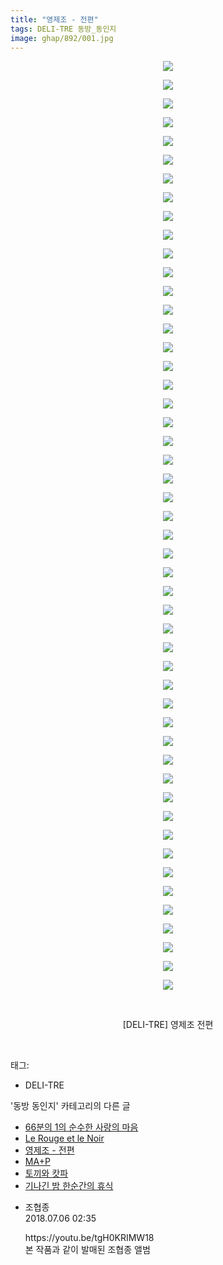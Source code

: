 ```yaml
---
title: "영제조 - 전편"
tags: DELI-TRE 동방_동인지
image: ghap/892/001.jpg
---
```

<div class="article">
<p style="text-align: center; clear: none; float: none;"><img src="{{ site.nasurl }}/ghap/892/001.jpg"/></p>
<p style="text-align: center; clear: none; float: none;"><img src="{{ site.nasurl }}/ghap/892/002.jpg"/></p>
<p style="text-align: center; clear: none; float: none;"><img src="{{ site.nasurl }}/ghap/892/003.jpg"/></p>
<p style="text-align: center; clear: none; float: none;"><img src="{{ site.nasurl }}/ghap/892/004.jpg"/></p>
<p style="text-align: center; clear: none; float: none;"><img src="{{ site.nasurl }}/ghap/892/005.jpg"/></p>
<p style="text-align: center; clear: none; float: none;"><img src="{{ site.nasurl }}/ghap/892/006.jpg"/></p>
<p style="text-align: center; clear: none; float: none;"><img src="{{ site.nasurl }}/ghap/892/007.jpg"/></p>
<p style="text-align: center; clear: none; float: none;"><img src="{{ site.nasurl }}/ghap/892/008.jpg"/></p>
<p style="text-align: center; clear: none; float: none;"><img src="{{ site.nasurl }}/ghap/892/009.jpg"/></p>
<p style="text-align: center; clear: none; float: none;"><img src="{{ site.nasurl }}/ghap/892/010.jpg"/></p>
<p style="text-align: center; clear: none; float: none;"><img src="{{ site.nasurl }}/ghap/892/011.jpg"/></p>
<p style="text-align: center; clear: none; float: none;"><img src="{{ site.nasurl }}/ghap/892/012.jpg"/></p>
<p style="text-align: center; clear: none; float: none;"><img src="{{ site.nasurl }}/ghap/892/013.jpg"/></p>
<p style="text-align: center; clear: none; float: none;"><img src="{{ site.nasurl }}/ghap/892/014.jpg"/></p>
<p style="text-align: center; clear: none; float: none;"><img src="{{ site.nasurl }}/ghap/892/015.jpg"/></p>
<p style="text-align: center; clear: none; float: none;"><img src="{{ site.nasurl }}/ghap/892/016.jpg"/></p>
<p style="text-align: center; clear: none; float: none;"><img src="{{ site.nasurl }}/ghap/892/017.jpg"/></p>
<p style="text-align: center; clear: none; float: none;"><img src="{{ site.nasurl }}/ghap/892/018.jpg"/></p>
<p style="text-align: center; clear: none; float: none;"><img src="{{ site.nasurl }}/ghap/892/019.jpg"/></p>
<p style="text-align: center; clear: none; float: none;"><img src="{{ site.nasurl }}/ghap/892/020.jpg"/></p>
<p style="text-align: center; clear: none; float: none;"><img src="{{ site.nasurl }}/ghap/892/021.jpg"/></p>
<p style="text-align: center; clear: none; float: none;"><img src="{{ site.nasurl }}/ghap/892/022.jpg"/></p>
<p style="text-align: center; clear: none; float: none;"><img src="{{ site.nasurl }}/ghap/892/023.jpg"/></p>
<p style="text-align: center; clear: none; float: none;"><img src="{{ site.nasurl }}/ghap/892/024.jpg"/></p>
<p style="text-align: center; clear: none; float: none;"><img src="{{ site.nasurl }}/ghap/892/025.jpg"/></p>
<p style="text-align: center; clear: none; float: none;"><img src="{{ site.nasurl }}/ghap/892/026.jpg"/></p>
<p style="text-align: center; clear: none; float: none;"><img src="{{ site.nasurl }}/ghap/892/027.jpg"/></p>
<p style="text-align: center; clear: none; float: none;"><img src="{{ site.nasurl }}/ghap/892/028.jpg"/></p>
<p style="text-align: center; clear: none; float: none;"><img src="{{ site.nasurl }}/ghap/892/029.jpg"/></p>
<p style="text-align: center; clear: none; float: none;"><img src="{{ site.nasurl }}/ghap/892/030.jpg"/></p>
<p style="text-align: center; clear: none; float: none;"><img src="{{ site.nasurl }}/ghap/892/031.jpg"/></p>
<p style="text-align: center; clear: none; float: none;"><img src="{{ site.nasurl }}/ghap/892/032.jpg"/></p>
<p style="text-align: center; clear: none; float: none;"><img src="{{ site.nasurl }}/ghap/892/033.jpg"/></p>
<p style="text-align: center; clear: none; float: none;"><img src="{{ site.nasurl }}/ghap/892/034.jpg"/></p>
<p style="text-align: center; clear: none; float: none;"><img src="{{ site.nasurl }}/ghap/892/035.jpg"/></p>
<p style="text-align: center; clear: none; float: none;"><img src="{{ site.nasurl }}/ghap/892/036.jpg"/></p>
<p style="text-align: center; clear: none; float: none;"><img src="{{ site.nasurl }}/ghap/892/037.jpg"/></p>
<p style="text-align: center; clear: none; float: none;"><img src="{{ site.nasurl }}/ghap/892/038.jpg"/></p>
<p style="text-align: center; clear: none; float: none;"><img src="{{ site.nasurl }}/ghap/892/039.jpg"/></p>
<p style="text-align: center; clear: none; float: none;"><img src="{{ site.nasurl }}/ghap/892/040.jpg"/></p>
<p style="text-align: center; clear: none; float: none;"><img src="{{ site.nasurl }}/ghap/892/041.jpg"/></p>
<p style="text-align: center; clear: none; float: none;"><img src="{{ site.nasurl }}/ghap/892/042.jpg"/></p>
<p style="text-align: center; clear: none; float: none;"><img src="{{ site.nasurl }}/ghap/892/043.jpg"/></p>
<p style="text-align: center; clear: none; float: none;"><img src="{{ site.nasurl }}/ghap/892/044.jpg"/></p>
<p style="text-align: center; clear: none; float: none;"><img src="{{ site.nasurl }}/ghap/892/045.jpg"/></p>
<p style="text-align: center; clear: none; float: none;"><img src="{{ site.nasurl }}/ghap/892/046.jpg"/></p>
<p style="text-align: center; clear: none; float: none;"><img src="{{ site.nasurl }}/ghap/892/047.jpg"/></p>
<p style="text-align: center; clear: none; float: none;"><img src="{{ site.nasurl }}/ghap/892/048.jpg"/></p>
<p style="text-align: center; clear: none; float: none;"><img src="{{ site.nasurl }}/ghap/892/049.jpg"/></p>
<p style="text-align: center; clear: none; float: none;"><img src="{{ site.nasurl }}/ghap/892/050.jpg"/></p>
<p style="text-align: center; clear: none; float: none;"><br/></p>
<p style="text-align: center; clear: none; float: none;">[DELI-TRE] 영제조 전편</p>
<p><br/></p>
</div><div class="tagTrail">
<p>태그: </p>
<ul>
<li>DELI-TRE</li>
</ul>
</div><div class="another">
<p>'동방 동인지' 카테고리의 다른 글</p>
<ul>
<li><a href="/2016-07-17-ghap_894">66분의 1의 순수한 사랑의 마음</a></li>
<li><a href="/2016-07-17-ghap_893">Le Rouge et le Noir</a></li>
<li><a href="/2016-07-17-ghap_892">영제조 - 전편</a></li>
<li><a href="/2016-07-17-ghap_891">MA+P</a></li>
<li><a href="/2016-07-16-ghap_890">토끼와 캇파</a></li>
<li><a href="/2016-07-16-ghap_889">기나긴 밤 한순간의 휴식</a></li>
</ul>
</div><div class="cb_module cb_fluid">
<div class="cb_wrt cb_profile">
<div class="comment">
<ul>
<li class="cb_thumb_off" id="comment15281223">
<div class="cb_comment_area">
<div class="cb_info_area">
<div class="cb_section">
<span class="cb_nick_name">조협종</span>
</div>
<div class="cb_section">
<span class="cb_date">2018.07.06 02:35 </span>
</div>
</div>
<div class="cb_dsc_comment">
<p class="cb_dsc">
											https://youtu.be/tgH0KRIMW18<br/>
본 작품과 같이 발매된 조협종 앨범
										</p>
</div>
</div></li>
</ul>
</div>
</div><!-- commentList close -->
</div>